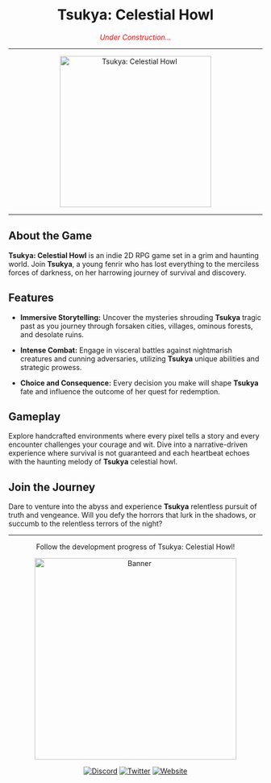 <h1 align="center">Tsukya: Celestial Howl</h1>

<p align="center">
  <i style="color:red;">Under Construction...</i>
</p>

---

<p align="center">
  <img src="https://i.postimg.cc/WzZbD6Hj/Comfy-UI-temp-jomge-00006.png" alt="Tsukya: Celestial Howl" width="300">
</p>

---

## About the Game

**Tsukya: Celestial Howl** is an indie 2D RPG game set in a grim and haunting world. Join **Tsukya**, a young fenrir who has lost everything to the merciless forces of darkness, on her harrowing journey of survival and discovery.

## Features

- **Immersive Storytelling:** Uncover the mysteries shrouding **Tsukya** tragic past as you journey through forsaken cities, villages, ominous forests, and desolate ruins.
  
- **Intense Combat:** Engage in visceral battles against nightmarish creatures and cunning adversaries, utilizing **Tsukya** unique abilities and strategic prowess.
  
- **Choice and Consequence:** Every decision you make will shape **Tsukya** fate and influence the outcome of her quest for redemption.

## Gameplay

Explore handcrafted environments where every pixel tells a story and every encounter challenges your courage and wit. Dive into a narrative-driven experience where survival is not guaranteed and each heartbeat echoes with the haunting melody of **Tsukya** celestial howl.

## Join the Journey

Dare to venture into the abyss and experience **Tsukya** relentless pursuit of truth and vengeance. Will you defy the horrors that lurk in the shadows, or succumb to the relentless terrors of the night?

---

<p align="center">
  Follow the development progress of Tsukya: Celestial Howl!
</p>

<p align="center">
  <img src="https://i.postimg.cc/Zqv01drG/Comfy-UI-temp-eauqj-00022.png" alt="Banner" width="400">
</p>

<p align="center">
  <a href="discordlink"><img src="https://img.icons8.com/color/48/000000/discord.png" alt="Discord"></a>
  <a href="twitterlink"><img src="https://img.icons8.com/color/48/000000/twitter.png" alt="Twitter"></a>
  <a href="weblink"><img src="https://img.icons8.com/?size=50&id=63807&format=png&color=000000" alt="Website"></a>
</p>

